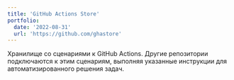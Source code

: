 ```yaml
---
title: 'GitHub Actions Store'
portfolio:
  date: '2022-08-31'
  url: 'https://github.com/ghastore'
---
```


Хранилище со сценариями к GitHub Actions. Другие репозитории подключаются к этим сценариям, выполняя указанные инструкции для автоматизированного решения задач.

<!--more-->
